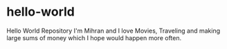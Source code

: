 # hello-world
Hello World Repository
I'm Mihran and I love Movies, Traveling and making large sums of money which I hope would happen more often.
